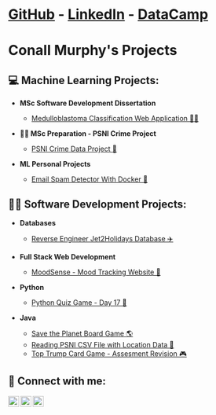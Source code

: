 <h1><a href="https://github.com/ShogunCode">GitHub</a> - <a href="https://www.linkedin.com/in/conall-murphy-24629a1b9/">LinkedIn</a> - <a href="https://www.datacamp.com/portfolio/cmurphy721">DataCamp</a></h1>

<h1>Conall Murphy's Projects <br/></h1>

<h2>💻 Machine Learning Projects:</h2>

- <b>MSc Software Development Dissertation</b>
  - [Medulloblastoma Classification Web Application 👨‍🔬](https://github.com/ShogunCode/mbmodel)

- <b>👨‍🎓 MSc Preparation - PSNI Crime Project</b>
  - [PSNI Crime Data Project 👮]()
 
- <b>ML Personal Projects</b>
  - [Email Spam Detector With Docker 🐋](https://github.com/ShogunCode/Email-Spam-Detector)

<h2>👨‍💻 Software Development Projects:</h2>

- <b>Databases</b>
  - [Reverse Engineer Jet2Holidays Database ✈️](https://github.com/ShogunCode/jet2-holiday-database)
  
- <b>Full Stack Web Development</b>
  - [MoodSense - Mood Tracking Website 🧘](https://github.com/ShogunCode/mood-sense)
  
- <b>Python</b>
  - [Python Quiz Game - Day 17 🐍](https://github.com/ShogunCode/Py-Quiz)

- <b>Java</b>
  - [Save the Planet Board Game 🌎](https://github.com/ShogunCode/save-the-planet)
  - [Reading PSNI CSV File with Location Data 👮](https://github.com/ShogunCode/PSNI-CSV-READ)
  - [Top Trump Card Game - Assesment Revision 🎮](https://github.com/ShogunCode/Top-Trumps-Revision-Exercise)

<h2> 🤳 Connect with me:</h2>

[<img align="left" alt="Conall | LinkedIn" width="22px" src="https://cdn.jsdelivr.net/npm/simple-icons@v3/icons/linkedin.svg" />][linkedin]
[<img align="left" alt="Conall | Instagram" width="22px" src="https://cdn.jsdelivr.net/npm/simple-icons@v3/icons/instagram.svg" />][instagram]
[<img align="left" alt="Conall | Twitter/X" width="22px" src="https://cdn.jsdelivr.net/npm/simple-icons@3.13.0/icons/twitter.svg" />][twitter/X]


[instagram]: https://www.instagram.com/murphyconall/
[linkedin]: https://www.linkedin.com/in/conall-murphy-24629a1b9/
[twitter/X]: https://twitter.com/Shogun_Code

<!--
- 🔭 I’m currently working on ...
- 🌱 I’m currently learning ...
- 👯 I’m looking to collaborate on ...
- 🤔 I’m looking for help with ...
- 💬 Ask me about ...
- 📫 How to reach me: ...
- 😄 Pronouns: ...
- ⚡ Fun fact: ...
-->

